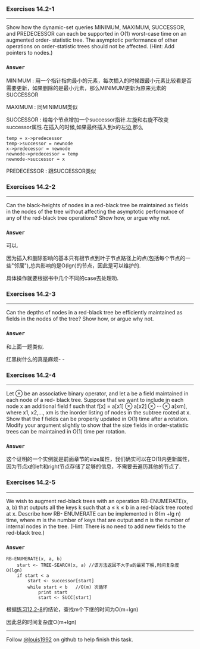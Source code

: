 ### Exercises 14.2-1
***
Show how the dynamic-set queries MINIMUM, MAXIMUM, SUCCESSOR, and PREDECESSOR can each be supported in O(1) worst-case time on an augmented order- statistic tree. The asymptotic performance of other operations on order-statistic trees should not be affected. (Hint: Add pointers to nodes.)
### `Answer`
MINIMUM : 用一个指针指向最小的元素，每次插入的时候跟最小元素比较看是否需要更新，如果删除的是最小元素，那么MINIMUM更新为原来元素的SUCCESSOR

MAXIMUM : 同MINIMUM类似

SUCCESSOR : 给每个节点增加一个successor指针.左旋和右旋不改变successor属性.在插入的时候,如果最终插入到x的左边,那么 

	temp = x->predecessor
	temp->successor = newnode
	x->predecessor = newnode
	newnode->predecessor = temp
	newnode->successor = x
	
PREDECESSOR : 跟SUCCESSOR类似

### Exercises 14.2-2
***
Can the black-heights of nodes in a red-black tree be maintained as fields in the nodes of the tree without affecting the asymptotic performance of any of the red-black tree operations? Show how, or argue why not.

### `Answer`
可以.

因为插入和删除影响的基本只有根节点到叶子节点路径上的点(包括每个节点的一些"邻居"),总共影响的是O(lgn)的节点，因此是可以维护的.

具体操作就要根据书中几个不同的case去处理叻.

### Exercises 14.2-3
***
Can the depths of nodes in a red-black tree be efficiently maintained as fields in the nodes of the tree? Show how, or argue why not.

### `Answer`
和上面一题类似.

红黑树什么的真是麻烦- -
				

### Exercises 14.2-4
***
Let ⊗ be an associative binary operator, and let a be a field maintained in each node of a red-black tree. Suppose that we want to include in each node x an additional field f such that f[x] =a[x1] ⊗ a[x2] ⊗ ··· ⊗ a[xm], where x1, x2,..., xm is the inorder listing of nodes in the subtree rooted at x. Show that the f fields can be properly updated in O(1) time after a rotation. Modify your argument slightly to show that the size fields in order-statistic trees can be maintained in O(1) time per rotation.

### `Answer`
这个证明的一个实例就是前面章节的size属性，我们确实可以在O(1)内更新属性，因为节点x的left和right节点存储了足够的信息，不需要去遍历其他的节点了.
			
			
### Exercises 14.2-5
***
We wish to augment red-black trees with an operation RB-ENUMERATE(x, a, b) that outputs all the keys k such that a ≤ k ≤ b in a red-black tree rooted at x. Describe how RB- ENUMERATE can be implemented in Θ(m +lg n) time, where m is the number of keys that are output and n is the number of internal nodes in the tree. (Hint: There is no need to add new fields to the red-black tree.)
### `Answer`
	RB-ENUMERATE(x, a, b)
		start <- TREE-SEARCH(x, a) //该方法返回不大于a的最紧下解,时间复杂度O(lgn)
		if start < a
			start <- successor[start]
			while start < b   //O(m) 次循环
				print start
				start <- SUCC[start]

根据[练习12.2-8](https://github.com/gzc/CLRS/blob/master/C12-Binary-Search-Trees/12.2.md#exercises-122-8)的结论，查找m个下继的时间为O(m+lgn)
				
因此总的时间复杂度O(m+lgn)

***
Follow [@louis1992](https://github.com/gzc) on github to help finish this task.


